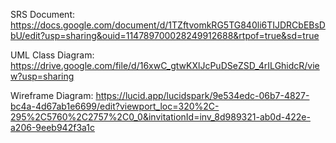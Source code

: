 SRS Document:
https://docs.google.com/document/d/1TZftvomkRG5TG840li6TIJDRCbEBsDbU/edit?usp=sharing&ouid=114789700028249912688&rtpof=true&sd=true

UML Class Diagram:
https://drive.google.com/file/d/16xwC_gtwKXlJcPuDSeZSD_4rILGhidcR/view?usp=sharing

Wireframe Diagram:
https://lucid.app/lucidspark/9e534edc-06b7-4827-bc4a-4d67ab1e6699/edit?viewport_loc=320%2C-295%2C5760%2C2757%2C0_0&invitationId=inv_8d989321-ab0d-422e-a206-9eeb942f3a1c
